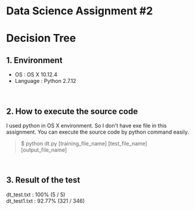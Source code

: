 # Data Science Assignment #2  
# Decision Tree  
  
## 1. Environment
* OS : OS X 10.12.4
* Language : Python 2.7.12

<br>

## 2. How to execute the source code  
![]()  
I used python in OS X environment. So I don't have exe file in this assignment.
You can execute the source code by python command easily.  

> $ python dt.py [training\_file\_name] [test\_file\_name] [output\_file\_name]  

<br>

## 3. Result of the test  
![]()  
dt_test.txt : 100% (5 / 5)  
dt_test1.txt : 92.77% (321 / 346)  